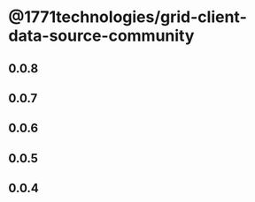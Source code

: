 # @1771technologies/grid-client-data-source-community

## 0.0.8

## 0.0.7

## 0.0.6

## 0.0.5

## 0.0.4
